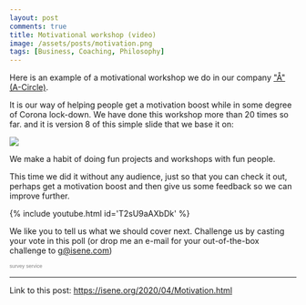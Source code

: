 ```yaml
---
layout: post
comments: true
title: Motivational workshop (video)
image: /assets/posts/motivation.png
tags: [Business, Coaching, Philosophy]
---
```


Here is an example of a motivational workshop we do in our company ["Å" (A-Circle)](https://a-circle.no).

It is our way of helping people get a motivation boost while in some degree of
Corona lock-down. We have done this workshop more than 20 times so far. and it
is version 8 of this simple slide that we base it on:

![](https://isene.org/assets/posts/motivation.png)

We make a habit of doing fun projects and workshops with fun people.

This time we did it without any audience, just so that you can check it out,
perhaps get a motivation boost and then give us some feedback so we can
improve further.

{% include youtube.html id='T2sU9aAXbDk' %}

We like you to tell us what we should cover next. Challenge us by casting your
vote in this poll (or drop me an e-mail for your out-of-the-box challenge to g@isene.com)

<script type="text/javascript" src="http://www.easypolls.net/ext/scripts/emPoll.js?p=5e8c4a4ae4b09a2d524ccbd4"></script><a class="OPP-powered-by" href="http://www.objectplanet.com/opinio/" style="text-decoration:none;"><div style="font: 9px arial; color: gray;">survey service</div></a>

---
Link to this post: <https://isene.org/2020/04/Motivation.html>
